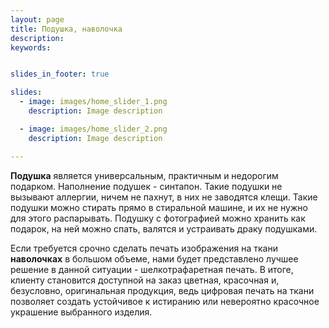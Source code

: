 ```yaml
---
layout: page
title: Подушка, наволочка
description:
keywords:


slides_in_footer: true

slides:
  - image: images/home_slider_1.png
    description: Image description

  - image: images/home_slider_2.png
    description: Image description

---
```


**Подушка** является универсальным, практичным и недорогим подарком. Наполнение подушек - синтапон. Такие подушки не вызывают аллергии, ничем не пахнут, в них не заводятся клещи. Такие подушки можно стирать прямо в стиральной машине, и их не нужно для этого распарывать.
Подушку с фотографией можно хранить как подарок, на ней можно спать, валятся и устраивать драку подушками.


Если требуется срочно сделать печать изображения на ткани **наволочках** в большом объеме, нами будет представлено лучшее решение в данной ситуации - шелкотрафаретная печать. В итоге, клиенту становится доступной на заказ цветная, красочная и, безусловно, оригинальная продукция, ведь цифровая печать на ткани позволяет создать устойчивое к истиранию или невероятно красочное украшение выбранного изделия.